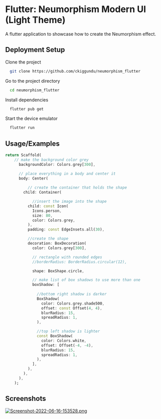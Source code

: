 
# Flutter: Neumorphism Modern UI (Light Theme)

A flutter application to showcase how to create the Neumorphism effect.


## Deployment Setup

Clone the project

```bash
  git clone https://github.com/ckiggundu/neumorphism_flutter
```

Go to the project directory

```bash
  cd neumorphism_flutter
```

Install dependencies

```bash
  flutter pub get
```

Start the device emulator

```bash
  flutter run
```


## Usage/Examples

```dart
return Scaffold(
    // make the background color grey
      backgroundColor: Colors.grey[300],

      // place everything in a body and center it
      body: Center(
          
          // create the container that holds the shape
        child: Container(

            //insert the image into the shape
          child: const Icon(
            Icons.person,
            size: 80,
            color: Colors.grey,
          ),
          padding: const EdgeInsets.all(30),

          //create the shape
          decoration: BoxDecoration(
            color: Colors.grey[300],

            // rectangle with rounded edges
            //borderRadius: BorderRadius.circular(12),

            shape: BoxShape.circle,

            // make list of box shadows to use more than one
            boxShadow: [
                
              //bottom right shadow is darker
              BoxShadow(
                color: Colors.grey.shade500,
                offset: const Offset(4, 4),
                blurRadius: 15,
                spreadRadius: 1,
              ),

              //top left shadow is lighter
              const BoxShadow(
                color: Colors.white,
                offset: Offset(-4, -4),
                blurRadius: 15,
                spreadRadius: 1,
              ),
            ],
          ),
        ),
      ),
    );
```

## Screenshots

[![Screenshot-2022-06-16-153528.png](https://i.postimg.cc/Qt1J4dWW/Screenshot-2022-06-16-153528.png)](https://postimg.cc/KkcT4FfZ)

